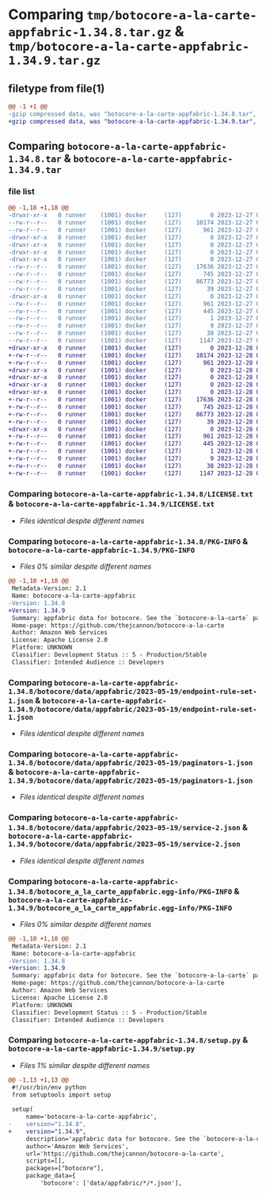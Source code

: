 # Comparing `tmp/botocore-a-la-carte-appfabric-1.34.8.tar.gz` & `tmp/botocore-a-la-carte-appfabric-1.34.9.tar.gz`

## filetype from file(1)

```diff
@@ -1 +1 @@
-gzip compressed data, was "botocore-a-la-carte-appfabric-1.34.8.tar", last modified: Wed Dec 27 01:06:37 2023, max compression
+gzip compressed data, was "botocore-a-la-carte-appfabric-1.34.9.tar", last modified: Thu Dec 28 01:06:38 2023, max compression
```

## Comparing `botocore-a-la-carte-appfabric-1.34.8.tar` & `botocore-a-la-carte-appfabric-1.34.9.tar`

### file list

```diff
@@ -1,18 +1,18 @@
-drwxr-xr-x   0 runner    (1001) docker     (127)        0 2023-12-27 01:06:37.035303 botocore-a-la-carte-appfabric-1.34.8/
--rw-r--r--   0 runner    (1001) docker     (127)    10174 2023-12-27 01:06:36.000000 botocore-a-la-carte-appfabric-1.34.8/LICENSE.txt
--rw-r--r--   0 runner    (1001) docker     (127)      961 2023-12-27 01:06:37.035303 botocore-a-la-carte-appfabric-1.34.8/PKG-INFO
-drwxr-xr-x   0 runner    (1001) docker     (127)        0 2023-12-27 01:06:37.031303 botocore-a-la-carte-appfabric-1.34.8/botocore/
-drwxr-xr-x   0 runner    (1001) docker     (127)        0 2023-12-27 01:06:37.031303 botocore-a-la-carte-appfabric-1.34.8/botocore/data/
-drwxr-xr-x   0 runner    (1001) docker     (127)        0 2023-12-27 01:06:37.031303 botocore-a-la-carte-appfabric-1.34.8/botocore/data/appfabric/
-drwxr-xr-x   0 runner    (1001) docker     (127)        0 2023-12-27 01:06:37.035303 botocore-a-la-carte-appfabric-1.34.8/botocore/data/appfabric/2023-05-19/
--rw-r--r--   0 runner    (1001) docker     (127)    17636 2023-12-27 01:06:28.000000 botocore-a-la-carte-appfabric-1.34.8/botocore/data/appfabric/2023-05-19/endpoint-rule-set-1.json
--rw-r--r--   0 runner    (1001) docker     (127)      745 2023-12-27 01:06:28.000000 botocore-a-la-carte-appfabric-1.34.8/botocore/data/appfabric/2023-05-19/paginators-1.json
--rw-r--r--   0 runner    (1001) docker     (127)    86773 2023-12-27 01:06:28.000000 botocore-a-la-carte-appfabric-1.34.8/botocore/data/appfabric/2023-05-19/service-2.json
--rw-r--r--   0 runner    (1001) docker     (127)       39 2023-12-27 01:06:28.000000 botocore-a-la-carte-appfabric-1.34.8/botocore/data/appfabric/2023-05-19/waiters-2.json
-drwxr-xr-x   0 runner    (1001) docker     (127)        0 2023-12-27 01:06:37.035303 botocore-a-la-carte-appfabric-1.34.8/botocore_a_la_carte_appfabric.egg-info/
--rw-r--r--   0 runner    (1001) docker     (127)      961 2023-12-27 01:06:37.000000 botocore-a-la-carte-appfabric-1.34.8/botocore_a_la_carte_appfabric.egg-info/PKG-INFO
--rw-r--r--   0 runner    (1001) docker     (127)      445 2023-12-27 01:06:37.000000 botocore-a-la-carte-appfabric-1.34.8/botocore_a_la_carte_appfabric.egg-info/SOURCES.txt
--rw-r--r--   0 runner    (1001) docker     (127)        1 2023-12-27 01:06:37.000000 botocore-a-la-carte-appfabric-1.34.8/botocore_a_la_carte_appfabric.egg-info/dependency_links.txt
--rw-r--r--   0 runner    (1001) docker     (127)        9 2023-12-27 01:06:37.000000 botocore-a-la-carte-appfabric-1.34.8/botocore_a_la_carte_appfabric.egg-info/top_level.txt
--rw-r--r--   0 runner    (1001) docker     (127)       38 2023-12-27 01:06:37.035303 botocore-a-la-carte-appfabric-1.34.8/setup.cfg
--rw-r--r--   0 runner    (1001) docker     (127)     1147 2023-12-27 01:06:36.000000 botocore-a-la-carte-appfabric-1.34.8/setup.py
+drwxr-xr-x   0 runner    (1001) docker     (127)        0 2023-12-28 01:06:38.502254 botocore-a-la-carte-appfabric-1.34.9/
+-rw-r--r--   0 runner    (1001) docker     (127)    10174 2023-12-28 01:06:38.000000 botocore-a-la-carte-appfabric-1.34.9/LICENSE.txt
+-rw-r--r--   0 runner    (1001) docker     (127)      961 2023-12-28 01:06:38.502254 botocore-a-la-carte-appfabric-1.34.9/PKG-INFO
+drwxr-xr-x   0 runner    (1001) docker     (127)        0 2023-12-28 01:06:38.498254 botocore-a-la-carte-appfabric-1.34.9/botocore/
+drwxr-xr-x   0 runner    (1001) docker     (127)        0 2023-12-28 01:06:38.498254 botocore-a-la-carte-appfabric-1.34.9/botocore/data/
+drwxr-xr-x   0 runner    (1001) docker     (127)        0 2023-12-28 01:06:38.498254 botocore-a-la-carte-appfabric-1.34.9/botocore/data/appfabric/
+drwxr-xr-x   0 runner    (1001) docker     (127)        0 2023-12-28 01:06:38.498254 botocore-a-la-carte-appfabric-1.34.9/botocore/data/appfabric/2023-05-19/
+-rw-r--r--   0 runner    (1001) docker     (127)    17636 2023-12-28 01:06:26.000000 botocore-a-la-carte-appfabric-1.34.9/botocore/data/appfabric/2023-05-19/endpoint-rule-set-1.json
+-rw-r--r--   0 runner    (1001) docker     (127)      745 2023-12-28 01:06:26.000000 botocore-a-la-carte-appfabric-1.34.9/botocore/data/appfabric/2023-05-19/paginators-1.json
+-rw-r--r--   0 runner    (1001) docker     (127)    86773 2023-12-28 01:06:26.000000 botocore-a-la-carte-appfabric-1.34.9/botocore/data/appfabric/2023-05-19/service-2.json
+-rw-r--r--   0 runner    (1001) docker     (127)       39 2023-12-28 01:06:26.000000 botocore-a-la-carte-appfabric-1.34.9/botocore/data/appfabric/2023-05-19/waiters-2.json
+drwxr-xr-x   0 runner    (1001) docker     (127)        0 2023-12-28 01:06:38.502254 botocore-a-la-carte-appfabric-1.34.9/botocore_a_la_carte_appfabric.egg-info/
+-rw-r--r--   0 runner    (1001) docker     (127)      961 2023-12-28 01:06:38.000000 botocore-a-la-carte-appfabric-1.34.9/botocore_a_la_carte_appfabric.egg-info/PKG-INFO
+-rw-r--r--   0 runner    (1001) docker     (127)      445 2023-12-28 01:06:38.000000 botocore-a-la-carte-appfabric-1.34.9/botocore_a_la_carte_appfabric.egg-info/SOURCES.txt
+-rw-r--r--   0 runner    (1001) docker     (127)        1 2023-12-28 01:06:38.000000 botocore-a-la-carte-appfabric-1.34.9/botocore_a_la_carte_appfabric.egg-info/dependency_links.txt
+-rw-r--r--   0 runner    (1001) docker     (127)        9 2023-12-28 01:06:38.000000 botocore-a-la-carte-appfabric-1.34.9/botocore_a_la_carte_appfabric.egg-info/top_level.txt
+-rw-r--r--   0 runner    (1001) docker     (127)       38 2023-12-28 01:06:38.502254 botocore-a-la-carte-appfabric-1.34.9/setup.cfg
+-rw-r--r--   0 runner    (1001) docker     (127)     1147 2023-12-28 01:06:38.000000 botocore-a-la-carte-appfabric-1.34.9/setup.py
```

### Comparing `botocore-a-la-carte-appfabric-1.34.8/LICENSE.txt` & `botocore-a-la-carte-appfabric-1.34.9/LICENSE.txt`

 * *Files identical despite different names*

### Comparing `botocore-a-la-carte-appfabric-1.34.8/PKG-INFO` & `botocore-a-la-carte-appfabric-1.34.9/PKG-INFO`

 * *Files 0% similar despite different names*

```diff
@@ -1,10 +1,10 @@
 Metadata-Version: 2.1
 Name: botocore-a-la-carte-appfabric
-Version: 1.34.8
+Version: 1.34.9
 Summary: appfabric data for botocore. See the `botocore-a-la-carte` package for more info.
 Home-page: https://github.com/thejcannon/botocore-a-la-carte
 Author: Amazon Web Services
 License: Apache License 2.0
 Platform: UNKNOWN
 Classifier: Development Status :: 5 - Production/Stable
 Classifier: Intended Audience :: Developers
```

### Comparing `botocore-a-la-carte-appfabric-1.34.8/botocore/data/appfabric/2023-05-19/endpoint-rule-set-1.json` & `botocore-a-la-carte-appfabric-1.34.9/botocore/data/appfabric/2023-05-19/endpoint-rule-set-1.json`

 * *Files identical despite different names*

### Comparing `botocore-a-la-carte-appfabric-1.34.8/botocore/data/appfabric/2023-05-19/paginators-1.json` & `botocore-a-la-carte-appfabric-1.34.9/botocore/data/appfabric/2023-05-19/paginators-1.json`

 * *Files identical despite different names*

### Comparing `botocore-a-la-carte-appfabric-1.34.8/botocore/data/appfabric/2023-05-19/service-2.json` & `botocore-a-la-carte-appfabric-1.34.9/botocore/data/appfabric/2023-05-19/service-2.json`

 * *Files identical despite different names*

### Comparing `botocore-a-la-carte-appfabric-1.34.8/botocore_a_la_carte_appfabric.egg-info/PKG-INFO` & `botocore-a-la-carte-appfabric-1.34.9/botocore_a_la_carte_appfabric.egg-info/PKG-INFO`

 * *Files 0% similar despite different names*

```diff
@@ -1,10 +1,10 @@
 Metadata-Version: 2.1
 Name: botocore-a-la-carte-appfabric
-Version: 1.34.8
+Version: 1.34.9
 Summary: appfabric data for botocore. See the `botocore-a-la-carte` package for more info.
 Home-page: https://github.com/thejcannon/botocore-a-la-carte
 Author: Amazon Web Services
 License: Apache License 2.0
 Platform: UNKNOWN
 Classifier: Development Status :: 5 - Production/Stable
 Classifier: Intended Audience :: Developers
```

### Comparing `botocore-a-la-carte-appfabric-1.34.8/setup.py` & `botocore-a-la-carte-appfabric-1.34.9/setup.py`

 * *Files 1% similar despite different names*

```diff
@@ -1,13 +1,13 @@
 #!/usr/bin/env python
 from setuptools import setup
 
 setup(
     name='botocore-a-la-carte-appfabric',
-    version="1.34.8",
+    version="1.34.9",
     description='appfabric data for botocore. See the `botocore-a-la-carte` package for more info.',
     author='Amazon Web Services',
     url='https://github.com/thejcannon/botocore-a-la-carte',
     scripts=[],
     packages=["botocore"],
     package_data={
         'botocore': ['data/appfabric/*/*.json'],
```

